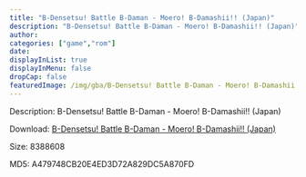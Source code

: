 ```yaml
---
title: "B-Densetsu! Battle B-Daman - Moero! B-Damashii!! (Japan)"
description: "B-Densetsu! Battle B-Daman - Moero! B-Damashii!! (Japan)"
author: 
categories: ["game","rom"]
date: 
displayInList: true
displayInMenu: false
dropCap: false
featuredImage: /img/gba/B-Densetsu! Battle B-Daman - Moero! B-Damashii!! [Japan].jpg
---
```


Description: B-Densetsu! Battle B-Daman - Moero! B-Damashii!! (Japan)

Download: <a style="text-decoration:underline;" href="https://mega.nz/#!uXYk1IKb!f6GPFNHb6h7_qpop1wsv0o1KLvHEjfILVGvbz-e0Al0" target = "_blank" rel = "nofollow" > B-Densetsu! Battle B-Daman - Moero! B-Damashii!! (Japan)</a>

Size: 8388608

MD5: A479748CB20E4ED3D72A829DC5A870FD

